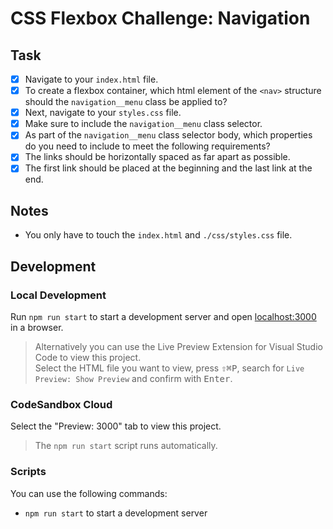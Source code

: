 # CSS Flexbox Challenge: Navigation

## Task

- [x] Navigate to your `index.html` file.
- [x] To create a flexbox container, which html element of the `<nav>` structure should the `navigation__menu` class be applied to?
- [x] Next, navigate to your `styles.css` file.
- [x] Make sure to include the `navigation__menu` class selector.
- [x] As part of the `navigation__menu` class selector body, which properties do you need to include to meet the following requirements?
- [x] The links should be horizontally spaced as far apart as possible.
- [x] The first link should be placed at the beginning and the last link at the end.

## Notes

- You only have to touch the `index.html` and `./css/styles.css` file.

## Development

### Local Development

Run `npm run start` to start a development server and open [localhost:3000](http://localhost:3000) in a browser.

> Alternatively you can use the Live Preview Extension for Visual Studio Code to view this project.  
> Select the HTML file you want to view, press <kbd>⇧</kbd><kbd>⌘</kbd><kbd>P</kbd>, search for `Live Preview: Show Preview` and confirm with <kbd>Enter</kbd>.

### CodeSandbox Cloud

Select the "Preview: 3000" tab to view this project.

> The `npm run start` script runs automatically.

### Scripts

You can use the following commands:

- `npm run start` to start a development server
